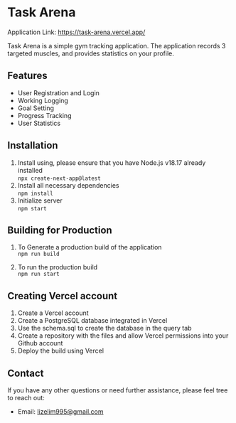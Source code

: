 # Task Arena

Application Link: <https://task-arena.vercel.app/>  

Task Arena is a simple gym tracking application. The application records 3 targeted muscles, and provides statistics on your profile.

## Features

- User Registration and Login
- Working Logging
- Goal Setting
- Progress Tracking
- User Statistics

## Installation

1. Install using, please ensure that you have Node.js v18.17 already installed  
   `npx create-next-app@latest`
2. Install all necessary dependencies  
   `npm install`
3. Initialize server  
   `npm start`

## Building for Production

1. To Generate a production build of the application  
`npm run build`

2. To run the production build  
`npm run start`

## Creating Vercel account

1. Create a Vercel account
2. Create a PostgreSQL database integrated in Vercel
3. Use the schema.sql to create the database in the query tab
4. Create a repository with the files and allow Vercel permissions into your Github account
5. Deploy the build using Vercel

## Contact

If you have any other questions or need further assistance, please feel tree to reach out:
- Email: lizelim995@gmail.com
